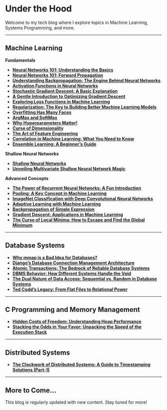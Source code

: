 # Under the Hood

Welcome to my tech blog where I explore topics in Machine Learning, Systems Programming, and more.  

***

## Machine Learning

**Fundamentals** 
* **[Neural Networks 101: Understanding the Basics](https://medium.com/nerd-for-tech/neural-networks-101-understanding-the-basics-0a4eb802d733)** 
* **[Neural Networks 101: Forward Propagation](https://medium.com/nerd-for-tech/neural-networks-101-forward-propagation-5e5185368757)** 
* **[Understanding Backpropagation: The Engine Behind Neural Networks](https://medium.com/thedeephub/understanding-backpropagation-the-engine-behind-neural-networks-52a51d253fe3)** 
* **[Activation Functions in Neural Networks](https://medium.com/@mohitmishra786687/activation-functions-in-neural-networks-56dc526ad63c)** 
* **[Stochastic Gradient Descent: A Basic Explanation](https://medium.com/@mohitmishra786687/stochastic-gradient-descent-a-basic-explanation-cbddc63f08e0)** 
* **[A Gentle Introduction to Optimizing Gradient Descent](https://medium.com/@mohitmishra786687/a-gentle-introduction-to-optimizing-gradient-descent-93670305826c)** 
* **[Exploring Loss Functions in Machine Learning](https://medium.com/@mohitmishra786687/exploring-loss-functions-in-machine-learning-3a2d63fd4211)** 
* **[Regularization: The Key to Building Better Machine Learning Models](https://medium.com/@mohitmishra786687/regularization-the-key-to-building-better-machine-learning-models-7b24c03550e7)** 
* **[Overfitting Has Many Faces](https://medium.com/@mohitmishra786687/overfitting-has-many-faces-7ab43353f207)** 
* **[ArgMax and SoftMax](https://medium.com/@mohitmishra786687/argmax-and-softmax-5d80a07a0eba)** 
* **[Why Hyperparameters Matter!](https://medium.com/@mohitmishra786687/why-hyperparameters-matter-50a71a99b11e)** 
* **[Curse of Dimensionality](https://medium.com/@mohitmishra786687/curse-of-dimensionality-ad949c04e77)** 
* **[The Art of Feature Engineering](https://medium.com/@mohitmishra786687/the-art-of-feature-engineering-d44e6ca041ea)** 
* **[Correlation in Machine Learning: What You Need to Know](https://medium.com/@mohitmishra786687/correlation-in-machine-learning-what-you-need-to-know-6be28903c04)** 
* **[Ensemble Learning: A Beginner’s Guide](https://medium.com/@mohitmishra786687/ensemble-learning-a-beginners-guide-c8d6bf283e6d)** 

**Shallow Neural Networks**
* **[Shallow Neural Networks](https://medium.com/ai-mind-labs/shallow-neural-networks-dbeb9089fa03)** 
* **[Unveiling Multivariate Shallow Neural Network Magic](https://medium.com/nerd-for-tech/unveiling-multivariate-shallow-neural-network-magic-4209df40b21e)** 

**Advanced Concepts**
* **[The Power of Recurrent Neural Networks: A Fun Introduction](https://medium.com/@mohitmishra786687/recurrent-neural-network-rnn-671b69089734)** 
* **[Pooling: A Key Concept in Machine Learning](https://medium.com/@mohitmishra786687/pooling-a-key-concept-in-machine-learning-81c05dcbce98)** 
* **[ImageNet Classification with Deep Convolutional Neural Networks](https://medium.com/@mohitmishra786687/paper-summary-imagenet-classification-with-deep-convolutional-neural-networks-543145f29f58)** 
* **[Adaptive Learning with Machine Learning](https://medium.com/@mohitmishra786687/adaptive-learning-with-machine-learning-18b9a8a1e0a7)** 
* **[Backpropagation of Simple Expression](https://medium.com/@mohitmishra786687/backpropagation-of-simple-expression-71da8603f216)** 
* **[Gradient Descent: Applications in Machine Learning](https://medium.com/ai-science/gradient-descent-applications-in-machine-learning-857e85db7aa9)** 
* **[The Curse of Local Minima: How to Escape and Find the Global Minimum](https://medium.com/@mohitmishra786687/the-curse-of-local-minima-how-to-escape-and-find-the-global-minimum-fdabceb2cd6a)** 

***

## Database Systems

* **[Why mmap is a Bad Idea for Databases?](https://medium.com/illumination/why-mmap-is-a-bad-idea-for-databases-5efa49e05471)**
* **[Django’s Database Connection Management Architecture](https://medium.com/nerd-for-tech/djangos-database-connection-management-ad39a298d2e3)**
* **[Atomic Transactions: The Bedrock of Reliable Database Systems](https://medium.com/backenders-club/atomic-transactions-the-bedrock-of-reliable-database-systems-87cfb7932343)**
* **[DBMS Behavior: How Different Systems Handle the Void](https://medium.com/backenders-club/dbms-behavior-how-different-systems-handle-the-void-e88f2ab18116)**
* **[The Dual Nature of Data Access: Sequential vs. Random in Database Systems](https://medium.com/nerd-for-tech/the-dual-nature-of-data-access-sequential-vs-random-in-database-systems-eac3f26a395e)**
* **[Ted Codd’s Legacy: From Flat Files to Relational Power](https://medium.com/illumination/ted-codds-legacy-from-flat-files-to-relational-power-f21486e3c4ce)**

***

##  C Programming and Memory Management 

* **[Hidden Costs of Freedom: Understanding Heap Performance](https://medium.com/illumination/hidden-costs-of-freedom-understanding-heap-performance-dee64e9da947)**
* **[Stacking the Odds in Your Favor: Unpacking the Speed of the Execution Stack](https://medium.com/illumination/stacking-the-odds-in-your-favor-unpacking-the-speed-of-the-execution-stack-29615b17f5bf)** 

***

##  Distributed Systems

* **[The Clockwork of Distributed Systems: A Guide to Timestamping Solutions (Part-1)](https://medium.com/illumination/the-clockwork-of-distributed-systems-a-guide-to-timestamping-solutions-part-1-0a4bb70c47b9)** 

*** 

## More to Come...

This blog is regularly updated with new content. Stay tuned for more!
